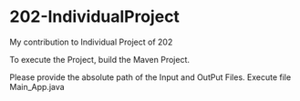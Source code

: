 # 202-IndividualProject
My contribution to Individual Project of 202

To execute the Project, build the Maven Project. 

Please provide the absolute path of the Input and OutPut Files. Execute file Main_App.java

